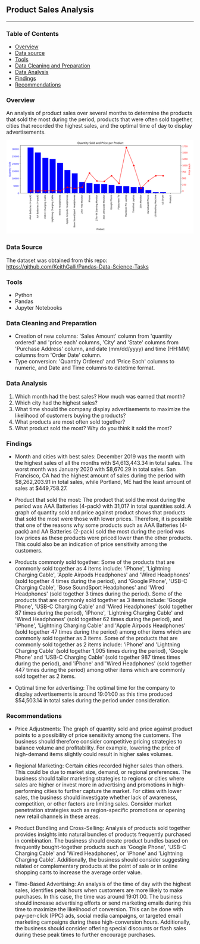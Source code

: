## Product Sales Analysis
---

### Table of Contents
- [Overview](#Overview)
- [Data source](#Data-source)
- [Tools](#Tools)
- [Data Cleaning and Preparation](#Data-Cleaning-and-Preparation)
- [Data Analysis](#Data-Analysis)
- [Findings](#Findings)
- [Recommendations](#Recommendations)

###  Overview 
An analysis of product sales over several months to determine the products that sold the most during the period, products that were often sold together, cities that recorded the highest sales, and the optimal time of day to display advertisements. 

![Overview](https://github.com/Robert-Kirui/product-sales/blob/6c93a3df47ee78c4e018a56f79ecbbb7ccf77d2c/product_sales.png)


###  Data Source
The dataset was obtained from this repo: https://github.com/KeithGalli/Pandas-Data-Science-Tasks

###  Tools
- Python
- Pandas
- Jupyter Notebooks

###  Data Cleaning and Preparation
- Creation of new columns: 'Sales Amount' column from 'quantity ordered' and 'price each' columns, 'City' and 'State' columns from 'Purchase Address' column, and date (mm/dd/yyyy) and time (HH:MM) columns from 'Order Date' column. 
- Type conversion: 'Quantity Ordered' and 'Price Each' columns to numeric, and Date and Time columns to datetime format.

### Data Analysis
1. Which month had the best sales? How much was earned that month?
2. Which city had the highest sales?
3. What time should the company display advertisements to maximize the likelihood of customers buying the products?
4. What products are most often sold together?
5. What product sold the most? Why do you think it sold the most?

### Findings
- Month and cities with best sales: December 2019 was the month with the highest sales of all the months with $4,613,443.34 in total sales. The worst month was January 2020 with $8,670.29 in total sales. San Francisco, CA had the highest amount of sales during the period with $8,262,203.91 in total sales, while Portland, ME had the least amount of sales at $449,758.27.

- Product that sold the most: The product that sold the most during the period was AAA Batteries (4-pack) with 31,017 in total quantities sold. A graph of quantity sold and price against product shows that products that sold the most were those with lower prices. Therefore, it is possible that one of the reasons why some products such as AAA Batteries (4-pack) and AA Batteries (2-pack) sold the most during the period was low prices as these products were priced lower than the other products. This could also be an indication of price sensitivity among the customers.

- Products commonly sold together: Some of the products that are commonly sold together as 4 items include: 'iPhone', 'Lightning Charging Cable', 'Apple Airpods Headphones' and 'Wired Headphones' (sold together 4 times during the period), and 'Google Phone', 'USB-C Charging Cable', 'Bose SoundSport Headphones' and 'Wired Headphones' (sold together 3 times during the period). Some of the products that are commonly sold together as 3 items include: 'Google Phone', 'USB-C Charging Cable' and 'Wired Headphones' (sold together 87 times during the period), 'iPhone', 'Lightning Charging Cable' and 'Wired Headphones' (sold together 62 times during the period), and 'iPhone', 'Lightning Charging Cable' and 'Apple Airpods Headphones' (sold together 47 times during the period) among other items which are commonly sold together as 3 items. Some of the products that are commonly sold together as 2 items include: 'iPhone' and 'Lightning Charging Cable' (sold together 1,005 times during the period), 'Google Phone' and 'USB-C Charging Cable' (sold together 987 times times during the period), and 'iPhone' and 'Wired Headphones' (sold together 447 times during the period) among other items which are commonly sold together as 2 items. 

- Optimal time for advertising: The optimal time for the company to display advertisements is around 19:01:00 as this time produced $54,503.14 in total sales during the period under consideration.


### Recommendations 
- Price Adjustments: The graph of quantity sold and price against product points to a possibility of price sensitivity among the customers. The business should therefore consider competitive pricing strategies to balance volume and profitability. For example, lowering the price of high-demand items slightly could result in higher sales volumes.

- Regional Marketing: Certain cities recorded higher sales than others. This could be due to market size, demand, or regional preferences. The business should tailor marketing strategies to regions or cities where sales are higher or invest more in advertising and promotions in high-performing cities to further capture the market. For cities with lower sales, the business should investigate whether lack of awareness, competition, or other factors are limiting sales. Consider market penetration strategies such as region-specific promotions or opening new retail channels in these areas.

- Product Bundling and Cross-Selling: Analysis of products sold together provides insights into natural bundles of products frequently purchased in combination. The business should create product bundles based on frequently bought-together products such as 'Google Phone', 'USB-C Charging Cable' and 'Wired Headphones', or 'iPhone' and 'Lightning Charging Cable'. Additionally, the business should consider suggesting related or complementary products at the point of sale or in online shopping carts to increase the average order value.

- Time-Based Advertising: An analysis of the time of day with the highest sales, identifies peak hours when customers are more likely to make purchases. In this case, the time was around 19:01:00. The business should increase advertising efforts or send marketing emails during this time to maximize the likelihood of conversion. This can be done with pay-per-click (PPC) ads, social media campaigns, or targeted email marketing campaigns during these high-conversion hours. Additionally, the business should consider offering special discounts or flash sales during these peak times to further encourage purchases.


